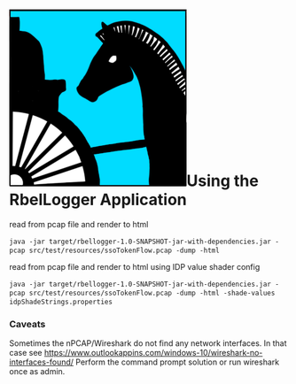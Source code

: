 # ![Logo](./doc/images/RBelLogger-320.png)Using the RbelLogger Application

read from pcap file and render to html

```
java -jar target/rbellogger-1.0-SNAPSHOT-jar-with-dependencies.jar -pcap src/test/resources/ssoTokenFlow.pcap -dump -html
```

read from pcap file and render to html using IDP value shader config

```
java -jar target/rbellogger-1.0-SNAPSHOT-jar-with-dependencies.jar -pcap src/test/resources/ssoTokenFlow.pcap -dump -html -shade-values idpShadeStrings.properties 
```

### Caveats

Sometimes the nPCAP/Wireshark do not find any network interfaces. In that case see
https://www.outlookappins.com/windows-10/wireshark-no-interfaces-found/
Perform the command prompt solution or run wireshark once as admin.